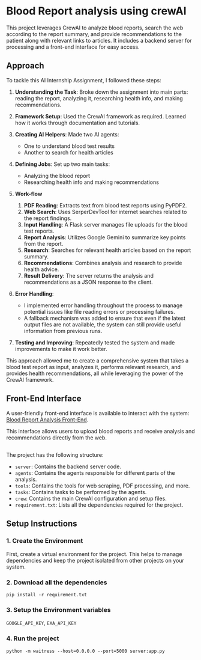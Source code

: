 # Blood Report analysis using crewAI
This project leverages CrewAI to analyze blood reports, search the web according to the report summary, and provide recommendations to the patient along with relevant links to articles. It includes a backend server for processing and a front-end interface for easy access.

## Approach


To tackle this AI Internship Assignment, I followed these steps:


1. **Understanding the Task**: 
   Broke down the assignment into main parts: reading the report, analyzing it, researching health info, and making recommendations.

2. **Framework Setup**: 
   Used the CrewAI framework as required. Learned how it works through documentation and tutorials.

3. **Creating AI Helpers**: 
   Made two AI agents:
   - One to understand blood test results
   - Another to search for health articles

4. **Defining Jobs**: 
   Set up two main tasks:
   - Analyzing the blood report
   - Researching health info and making recommendations



5. **Work-flow**

    1. **PDF Reading**: Extracts text from blood test reports using PyPDF2.
    2. **Web Search**: Uses SerperDevTool for internet searches related to the report findings.
    3. **Input Handling**: A Flask server manages file uploads for the blood test reports.
    4. **Report Analysis**: Utilizes Google Gemini to summarize key points from the report.
    5. **Research**: Searches for relevant health articles based on the report summary.
    6. **Recommendations**: Combines analysis and research to provide health advice.
    7. **Result Delivery**: The server returns the analysis and recommendations as a JSON response to the client.


6. **Error Handling**: 
    
   - I implemented error handling throughout the process to manage potential issues like file reading errors or processing failures.
   - A fallback mechanism was added to ensure that even if the latest output files are not available, the system can still provide useful information from previous runs.

7. **Testing and Improving**: 
    Repeatedly tested the system and made improvements to make it work better.

This approach allowed me to create a comprehensive system that takes a blood test report as input, analyzes it, performs relevant research, and provides health recommendations, all while leveraging the power of the CrewAI framework.

 ## Front-End Interface

A user-friendly front-end interface is available to interact with the system: [Blood Report Analysis Front-End](https://wingify-frontend.vercel.app/).

This interface allows users to upload blood reports and receive analysis and recommendations directly from the web.
## 
The project has the following structure:

- `server`: Contains the backend server code.
- `agents`: Contains the agents responsible for different parts of the analysis.
- `tools`: Contains the tools for web scraping, PDF processing, and more.
- `tasks`: Contains tasks to be performed by the agents.
- `crew`: Contains the main CrewAI configuration and setup files.
- `requirement.txt`: Lists all the dependencies required for the project.

## Setup Instructions

### 1. Create the Environment

First, create a virtual environment for the project. This helps to manage dependencies and keep the project isolated from other projects on your system.

### 2. Download all the dependencies
```pip install -r requirement.txt```

### 3. Setup the Environment variables
```GOOGLE_API_KEY```,
```EXA_API_KEY```

### 4. Run the project
```python -m waitress --host=0.0.0.0 --port=5000 server:app.py``` 




